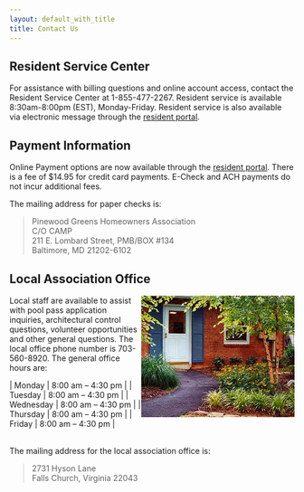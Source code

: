 ```yaml
---
layout: default_with_title
title: Contact Us
---
```


## Resident Service Center

For assistance with billing questions and online account access, contact the Resident Service Center at 1-855-477-2267.  Resident service is available 8:30am-8:00pm (EST), Monday-Friday.  Resident service is also available via electronic message through the [resident portal](http://www.ciranet.com/ResidentPortal). 

## Payment Information

Online Payment options are now available through the [resident portal](http://www.ciranet.com/ResidentPortal).  There is a fee of $14.95 for credit card payments.  E-Check and ACH payments do not incur additional fees.

The mailing address for paper checks is:

>Pinewood Greens Homeowners Association  
>C/O CAMP  
>211 E. Lombard Street, PMB/BOX #134  
>Baltimore, MD 21202-6102


## Local Association Office

<img alt="" longdesc="Office door" src="images/office_door.jpg" style="width: 271px; height: 215px; float: right;" />

Local staff are available to assist with pool pass application inquiries, architectural control questions, volunteer opportunities and other general questions.  The local office phone number is 703-560-8920.  The general office hours are:

| Monday | 8:00 am – 4:30 pm |
| Tuesday | 8:00 am – 4:30 pm |
| Wednesday | 8:00 am – 4:30 pm |
| Thursday | 8:00 am – 4:30 pm |
| Friday | 8:00 am – 4:30 pm |

<br>The mailing address for the local association office is:

>2731 Hyson Lane  
>Falls Church, Virginia 22043  



